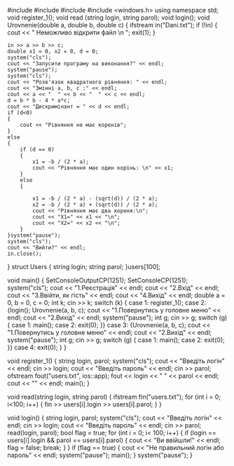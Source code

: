 #include <iostream>
#include <fstream>
#include <string>
#include <windows.h>
using namespace std;
void register_1();
void read (string login, string parol);
void login();
void Urovnenie(double a, double b, double c)
{
	ifstream in("Dani.txt");
	if (!in)
	{
		cout << " Неможливо відкрити  файл \n ";
		exit(1);
	}

	in >> a >> b >> c;
	double x1 = 0, x2 = 0, d = 0;
	system("cls");
	cout << "Запусити програму на виконання?" << endl;
	system("pause");
	system("cls");
	cout << "Розв'язок квадратного рівняння: " << endl;
	cout << "Змінні a, b, c :" << endl;
	cout << a << "  " << b << "  " << c << endl;
	d = b * b - 4 * a*c;
	cout << "Дискримінант = " << d << endl;
	if (d<0)
	{
		cout << "Рівняння не має коренів";
	}
	else
	{
		if (d == 0)
		{
			x1 = -b / (2 * a);
			cout << "Рівняння має один корінь: \n" << x1;
		}
		else
		{

			x1 = -b / (2 * a) - (sqrt(d)) / (2 * a);
			x2 = -b / (2 * a) + (sqrt(d)) / (2 * a);
			cout << "Рівняння має два кореня:\n";
			cout << "X1=" << x1 << "\n";
			cout << "X2=" << x2 << "\n";
		}
	}system("pause");
	system("cls");
	cout << "Вийти?" << endl;
	in.close();
}
struct Users
{
	string login;
	string parol;
}users[100];

void main() {
	SetConsoleOutputCP(1251);
	SetConsoleCP(1251);
	system("cls");
	cout << "1.Реєстрація" << endl;
	cout << "2.Вхід" << endl;
	cout << "3.Ввійти, як гість" << endl;
	cout << "4.Вихід" << endl;
	double a = 0, b = 0, c = 0;
	int k;
	cin >> k;
	switch (k) {
	case 1: register_1();
	case 2: {login();
		Urovnenie(a, b, c);
		cout << "1.Повернутись у головне меню" << endl;
		cout << "2.Вихід" << endl;
		system("pause");
		int g;
		cin >> g;
		switch (g)
		{
		case 1: main();
		case 2: exit(0);
		}}
	case 3: {Urovnenie(a, b, c);
		cout << "1.Повернутись у головне меню" << endl;
		cout << "2.Вихід" << endl;
		system("pause");
		int g;
		cin >> g;
		switch (g)
		{
		case 1: main();
		case 2: exit(0);
		}}
	case 4: exit(0);
	}
}

void register_1() {
	string login, parol;
	system("cls");
	cout << "Введіть логін" << endl;
	cin >> login;
	cout << "Введіть пароль" << endl;
	cin >> parol;
	ofstream fout("users.txt", ios::app);
	fout << login << " " << parol << endl;
	cout << "" << endl;
	main();
}

void read(string login, string parol) {
	ifstream fin("users.txt");
	for (int i = 0; i<100; i++) {
		fin >> users[i].login >> users[i].parol;
	}
}

void login() {
	string login, parol;
	system("cls");
	cout << "Введіть логін" << endl;
	cin >> login;
	cout << "Введіть пароль" << endl;
	cin >> parol;
	read(login, parol);
	bool flag = true;
	for (int i = 0; i< 100; i++) {
		if (login == users[i].login && parol == users[i].parol) {
			cout << "Ви ввійшли!" << endl;
			flag = false;
			break;
		}
	}
	if (flag == true) {
		cout << "Не правильний логін або пароль" << endl;
		system("pause");
		main();
	}
	system("pause");
}
